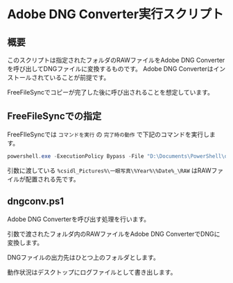 # Adobe DNG Converter実行スクリプト

## 概要

このスクリプトは指定されたフォルダのRAWファイルをAdobe DNG Converterを呼び出してDNGファイルに変換するものです。
Adobe DNG Converterはインストールされていることが前提です。

FreeFileSyncでコピーが完了した後に呼び出されることを想定しています。

## FreeFileSyncでの指定

FreeFIleSyncでは `コマンドを実行` の `完了時の動作` で下記のコマンドを実行します。

```powershell
powershell.exe -ExecutionPolicy Bypass -File "D:\Documents\PowerShell\dngconv\dngconv.ps1" %csidl_Pictures%\一眼写真\%Year%\%Date%_\RAW
```

引数に渡している `%csidl_Pictures%\一眼写真\%Year%\%Date%_\RAW` はRAWファイルが配置される先です。

## dngconv.ps1

Adobe DNG Converterを呼び出す処理を行います。

引数で渡されたフォルダ内のRAWファイルをAdobe DNG ConverterでDNGに変換します。

DNGファイルの出力先はひとつ上のフォルダとします。

動作状況はデスクトップにログファイルとして書き出します。
